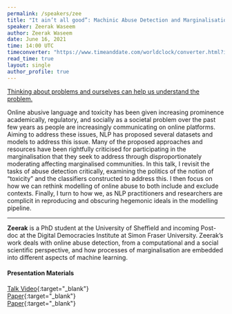 ```yaml
---
permalink: /speakers/zee
title: "It ain’t all good”: Machinic Abuse Detection and Marginalisation in Machine Learning"
speaker: Zeerak Waseem
author: Zeerak Waseem
date: June 16, 2021
time: 14:00 UTC
timeconverter: "https://www.timeanddate.com/worldclock/converter.html?iso=20210616T140000&p1=1440&p2=224&p3=179&p4=136&p5=676&p6=33&p7=152"
read_time: true
layout: single
author_profile: true
---
```


<a href="https://lolmythesis.com/" class="one-line">Thinking about problems and ourselves can help us understand the problem.</a>

Online abusive language and toxicity has been given increasing prominence academically, regulatory, and socially  as a societal problem over the past few years as people are increasingly communicating on online platforms. Aiming to address these issues, NLP has proposed several datasets and models to address this issue. Many of the proposed approaches and resources have been rightfully criticised for participating in the marginalisation that they seek to address through disproportionately moderating affecting marginalised communities.
In this talk, I revisit the tasks of abuse detection critically, examining the politics of the notion of “toxicity” and the classifiers constructed to address this. I then focus on how we can rethink modelling of online abuse to both include and exclude contexts. Finally, I turn to how we, as NLP practitioners and researchers are complicit in reproducing and obscuring hegemonic ideals in the modelling pipeline.

<hr>

**Zeerak** <Last name pending> is a PhD student at the University of Sheffield and incoming Post-doc at the Digital Democracies Institute at Simon Fraser University. Zeerak’s work deals with online abuse detection, from a computational and a social scientific perspective, and how processes of marginalisation are embedded into different aspects of machine learning.

#### Presentation Materials
<i class="fas fa-fw fa-video"></i> [Talk Video](https://www.youtube.com/watch?v=pRq4tsi5GVU&list=PL0zsOCvKa2iEqmPV6WGhjuP-tsrUy102C&index=22){:target="_blank"}  
<i class="fas fa-fw fa-newspaper"></i> [Paper](https://papers.ssrn.com/sol3/papers.cfm?abstract_id=3709719){:target="_blank"}  
<i class="fas fa-fw fa-newspaper"></i> [Paper](https://openreview.net/pdf?id=fkAxTMzy3fs){:target="_blank"}  
